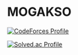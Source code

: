 # MOGAKSO

[![CodeForces Profile](https://cf.leed.at?id={YEONDUJIPSA})](https://codeforces.com/profile/YEONDUJIPSA)


[![Solved.ac Profile](http://mazassumnida.wtf/api/v2/generate_badge?boj=sungsu0718)](https://solved.ac/sungsu0718`/)



